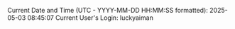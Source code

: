 Current Date and Time (UTC - YYYY-MM-DD HH:MM:SS formatted): 2025-05-03 08:45:07
Current User's Login: luckyaiman
